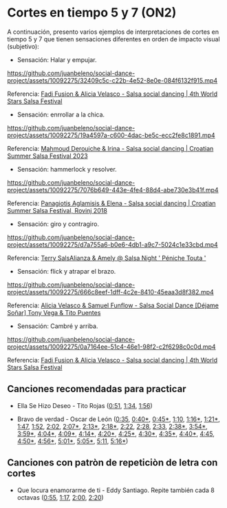 # Cortes en tiempo 5 y 7 (ON2)

A continuación, presento varios ejemplos de interpretaciones de cortes en tiempo 5 y 7 que tienen sensaciones diferentes en orden de impacto visual (subjetivo):

- Sensación: Halar y empujar.

https://github.com/juanbeleno/social-dance-project/assets/10092275/32409c5c-c22b-4e52-8e0e-084f6132f915.mp4

Referencia: [Fadi Fusion & Alicia Velasco - Salsa social dancing | 4th World Stars Salsa Festival](https://youtu.be/UtpQjmXoJlg?t=14)


- Sensación: enrrollar a la chica.

https://github.com/juanbeleno/social-dance-project/assets/10092275/19a4597a-c600-4dac-be5c-ecc2fe8c1891.mp4

Referencia: [Mahmoud Derouiche & Irina - Salsa social dancing | Croatian Summer Salsa Festival 2023](https://youtu.be/2D5p18_zRFE?si=7QrN1WXu6TsG5x09&t=53)


- Sensación: hammerlock y resolver.

https://github.com/juanbeleno/social-dance-project/assets/10092275/7076b649-443e-4fe4-88d4-abe730e3b41f.mp4

Referencia: [Panagiotis Aglamisis & Elena - Salsa social dancing | Croatian Summer Salsa Festival, Rovinj 2018](https://youtu.be/jX6NsQkBv9o?t=160 )


- Sensación: giro y contragiro.

https://github.com/juanbeleno/social-dance-project/assets/10092275/d7a755a6-b0e6-4db1-a9c7-5024c1e33cbd.mp4

Referencia: [Terry SalsAlianza & Amely @ Salsa Night ' Péniche Touta '](https://youtu.be/epWiSNsGPYc?t=74)


- Sensación: flick y atrapar el brazo.

https://github.com/juanbeleno/social-dance-project/assets/10092275/666c8eef-1dff-4c2e-8410-45eaa3d8f382.mp4

Referencia: [Alicia Velasco & Samuel Funflow - Salsa Social Dance [Déjame Soñar] Tony Vega & Tito Puentes](https://youtu.be/PWbRPd7sFA0?t=38)


- Sensación: Cambré y arriba.

https://github.com/juanbeleno/social-dance-project/assets/10092275/0a7164ee-51c4-46e1-98f2-c2f6298c0c0d.mp4

Referencia: [Fadi Fusion & Alicia Velasco - Salsa social dancing | 4th World Stars Salsa Festival](https://youtu.be/UtpQjmXoJlg?t=52)

## Canciones recomendadas para practicar

- Ella Se Hizo Deseo - Tito Rojas ([0:51](https://youtu.be/WrvG94sgwpA?t=51), [1:34](https://youtu.be/WrvG94sgwpA?t=94), [1:56](https://youtu.be/WrvG94sgwpA?si=zb7nK0v6y0JOLiFs&t=116))

- Bravo de verdad - Oscar de León ([0:35](https://youtu.be/2MXQ0fPA7qo?t=35), [0:40*](https://youtu.be/2MXQ0fPA7qo?t=40), [0:45*](https://youtu.be/2MXQ0fPA7qo?t=45), [1:10](https://youtu.be/2MXQ0fPA7qo?t=70), [1:16*](https://youtu.be/2MXQ0fPA7qo?&t=76), [1:21*](https://youtu.be/2MXQ0fPA7qo?t=81), [1:47](https://youtu.be/2MXQ0fPA7qo?t=107), [1:52](https://youtu.be/2MXQ0fPA7qo?t=112), [2:02](https://youtu.be/2MXQ0fPA7qo?&t=122), [2:07*](https://youtu.be/2MXQ0fPA7qo?t=127), [2:13*](https://youtu.be/2MXQ0fPA7qo?t=133), [2:18*](https://youtu.be/2MXQ0fPA7qo?t=138), [2:22](https://youtu.be/2MXQ0fPA7qo?t=142), [2:28](https://youtu.be/2MXQ0fPA7qo?t=148), [2:33](https://youtu.be/2MXQ0fPA7qo?t=153), [2:38*](https://youtu.be/2MXQ0fPA7qo?t=158), [3:54*](https://youtu.be/2MXQ0fPA7qo?t=234), [3:59*](https://youtu.be/2MXQ0fPA7qo?t=239), [4:04*](https://youtu.be/2MXQ0fPA7qo?t=244), [4:09*](https://youtu.be/2MXQ0fPA7qo?t=249), [4:14*](https://youtu.be/2MXQ0fPA7qo?t=254), [4:20*](https://youtu.be/2MXQ0fPA7qo?t=260), [4:25*](https://youtu.be/2MXQ0fPA7qo?t=265), [4:30*](https://youtu.be/2MXQ0fPA7qo?t=270), [4:35*](https://youtu.be/2MXQ0fPA7qo?t=275), [4:40*](https://youtu.be/2MXQ0fPA7qo?t=280), [4:45](https://youtu.be/2MXQ0fPA7qo?t=285), [4:50*](https://youtu.be/2MXQ0fPA7qo?t=290), [4:56*](https://youtu.be/2MXQ0fPA7qo?t=296), [5:01*](https://youtu.be/2MXQ0fPA7qo?t=301), [5:05*](https://youtu.be/2MXQ0fPA7qo?t=305), [5:11](https://youtu.be/2MXQ0fPA7qo?t=311), [5:16*](https://youtu.be/2MXQ0fPA7qo?t=316))

## Canciones con patròn de repeticiòn de letra con cortes

- Que locura enamorarme de ti - Eddy Santiago. Repite también cada 8 octavas ([0:55](https://youtu.be/SqK_zXX-9k0?si=AgJhx20saPRNZw7p&t=55), [1:17](https://youtu.be/SqK_zXX-9k0?si=A9QLgB8sgiLaXM9m&t=77), [2:00](https://youtu.be/SqK_zXX-9k0?si=phuXUBdUx32wCPwH&t=120), [2:20](https://youtu.be/SqK_zXX-9k0?si=fK3Y1V73G2--vt3M&t=140))
